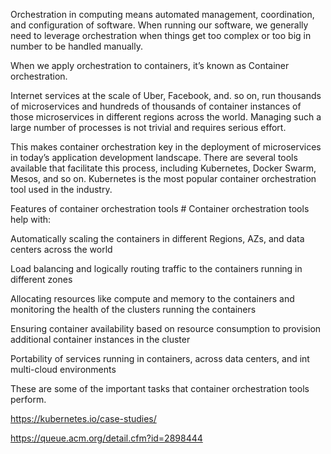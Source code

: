 Orchestration in computing means automated management, coordination, and configuration of software. When running our software, we generally need to leverage orchestration when things get too complex or too big in number to be handled manually.

When we apply orchestration to containers, it’s known as Container orchestration.

Internet services at the scale of Uber, Facebook, and. so on, run thousands of microservices and hundreds of thousands of container instances of those microservices in different regions across the world. Managing such a large number of processes is not trivial and requires serious effort.

This makes container orchestration key in the deployment of microservices in today’s application development landscape. There are several tools available that facilitate this process, including Kubernetes, Docker Swarm, Mesos, and so on. Kubernetes is the most popular container orchestration tool used in the industry.

Features of container orchestration tools #
Container orchestration tools help with:

Automatically scaling the containers in different Regions, AZs, and data centers across the world

Load balancing and logically routing traffic to the containers running in different zones

Allocating resources like compute and memory to the containers and monitoring the health of the clusters running the containers

Ensuring container availability based on resource consumption to provision additional container instances in the cluster

Portability of services running in containers, across data centers, and int multi-cloud environments

These are some of the important tasks that container orchestration tools perform. 

https://kubernetes.io/case-studies/

https://queue.acm.org/detail.cfm?id=2898444
